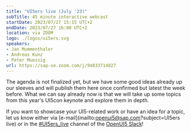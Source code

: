 ```yaml
---
title: "UI5ers live (July '23)"
subTitle: 45 minute interactive webcast
startDate: 2023/07/27 15:15 UTC+2
endDate: 2023/07/27 16:00 UTC+2
location: via ZOOM
logo: ./logos/ui5ers.svg
speakers:
- Jan Mummenthaler
- Andreas Kunz
- Peter Muessig
url: https://sap-se.zoom.com/j/94833714827
---
```

The agenda is not finalized yet, but we have some good ideas already up our sleeves and will publish them here once confirmed but latest the week before. 
What we can say already now is that we will take up some topics from this year's UI5con keynote and explore them in depth. 

If you want to showcase your UI5-related work or have an idea for a topic, let us know either via [e-mail](mailto:openui5@sap.com?subject=UI5ers live) or in the 
[#UI5ers_live](https://openui5.slack.com/archives/C01CP60AAN7) channel of the [OpenUI5 Slack](https://ui5-slack-invite.cfapps.eu10.hana.ondemand.com/)!
